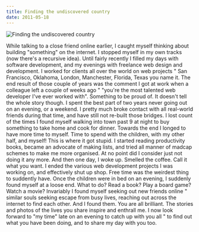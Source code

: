 ```yaml
---
title: Finding the undiscovered country
date: 2011-05-18
---
```


![Finding the undiscovered country](https://source.unsplash.com/di8ognBauG0/1600x900)

While talking to a close friend online earlier, I caught myself thinking about building "something" on the internet. I stopped myself in my own tracks (now there's a recursive idea). Until fairly recently I filled my days with software development, and my evenings with freelance web design and development. I worked for clients all over the world on web projects " San Francisco, Oklahoma, London, Manchester, Florida, Texas you name it. The end result of those couple of years was the comment I got at work when a colleague left a couple of weeks ago " "you're the most talented web developer I've ever worked with". Something to be proud of. It doesn't tell the whole story though. I spent the best part of two years never going out on an evening, or a weekend. I pretty much broke contact with all real-world friends during that time, and have still not re-built those bridges. I lost count of the times I found myself walking into town past 9 at night to buy something to take home and cook for dinner. Towards the end I longed to have more time to myself. Time to spend with the children, with my other half, and myself! This is where it got stupid. I started reading productivity books, became an advocate of making lists, and tried all manner of madcap schemes to make me more organised. At no point did I consider just not doing it any more. And then one day, I woke up. Smelled the coffee. Call it what you want. I ended the various web development projects I was working on, and effectively shut up shop. Free time was the weirdest thing to suddently have. Once the children were in bed on an evening, I suddenly found myself at a loose end. What to do? Read a book? Play a board game? Watch a movie? Invariably I found myself seeking out new friends online " similar souls seeking escape from busy lives, reaching out across the internet to find each other. And I found them. You are all brilliant. The stories and photos of the lives you share inspire and enthrall me. I now look forward to "my time" late on an evening to catch up with you all " to find out what you have been doing, and to share my day with you too.